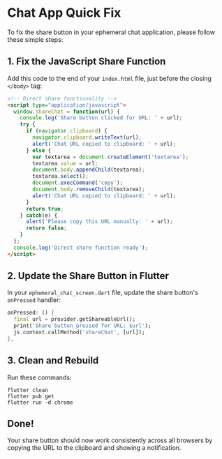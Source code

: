 # Chat App Quick Fix

To fix the share button in your ephemeral chat application, please follow these simple steps:

## 1. Fix the JavaScript Share Function

Add this code to the end of your `index.html` file, just before the closing `</body>` tag:

```html
<!-- Direct share functionality -->
<script type="application/javascript">
  window.shareChat = function(url) {
    console.log('Share button clicked for URL: ' + url);
    try {
      if (navigator.clipboard) {
        navigator.clipboard.writeText(url);
        alert('Chat URL copied to clipboard: ' + url);
      } else {
        var textarea = document.createElement('textarea');
        textarea.value = url;
        document.body.appendChild(textarea);
        textarea.select();
        document.execCommand('copy');
        document.body.removeChild(textarea);
        alert('Chat URL copied to clipboard: ' + url);
      }
      return true;
    } catch(e) {
      alert('Please copy this URL manually: ' + url);
      return false;
    }
  };
  console.log('Direct share function ready');
</script>
```

## 2. Update the Share Button in Flutter

In your `ephemeral_chat_screen.dart` file, update the share button's `onPressed` handler:

```dart
onPressed: () {
  final url = provider.getShareableUrl();
  print('Share button pressed for URL: $url');
  js.context.callMethod('shareChat', [url]);
},
```

## 3. Clean and Rebuild

Run these commands:

```
flutter clean
flutter pub get
flutter run -d chrome
```

## Done!

Your share button should now work consistently across all browsers by copying the URL to the clipboard and showing a notification.

